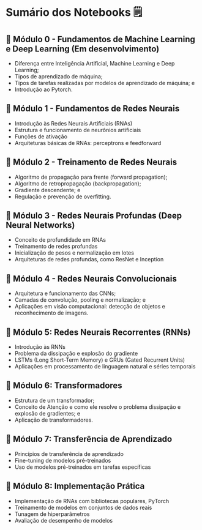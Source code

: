 # Sumário dos Notebooks 🗒️

## 📓 Módulo 0 - Fundamentos de Machine Learning e Deep Learning (Em desenvolvimento)

* Diferença entre Inteligência Artificial, Machine Learning e Deep Learning;
* Tipos de aprendizado de máquina;
* Tipos de tarefas realizadas por modelos de aprendizado de máquina; e
* Introdução ao Pytorch.

## 📓 Módulo 1 -  Fundamentos de Redes Neurais

* Introdução às Redes Neurais Artificiais (RNAs)
* Estrutura e funcionamento de neurônios artificiais
* Funções de ativação
* Arquiteturas básicas de RNAs: perceptrons e feedforward

## 📓 Módulo 2 - Treinamento de Redes Neurais

* Algoritmo de propagação para frente (forward propagation);
* Algoritmo de retropropagação (backpropagation);
* Gradiente descendente; e
* Regulação e prevenção de overfitting.

## 📓 Módulo 3 - Redes Neurais Profundas (Deep Neural Networks)

* Conceito de profundidade em RNAs
* Treinamento de redes profundas
* Inicialização de pesos e normalização em lotes
* Arquiteturas de redes profundas, como ResNet e Inception

## 📓 Módulo 4 - Redes Neurais Convolucionais

* Arquitetura e funcionamento das CNNs;
* Camadas de convolução, pooling e normalização; e
* Aplicações em visão computacional: detecção de objetos e reconhecimento de imagens.

## 📓 Módulo 5: Redes Neurais Recorrentes (RNNs)

* Introdução às RNNs
* Problema da dissipação e explosão do gradiente
* LSTMs (Long Short-Term Memory) e GRUs (Gated Recurrent Units)
* Aplicações em processamento de linguagem natural e séries temporais

## 📓 Módulo 6: Transformadores

* Estrutura de um transformador;
* Conceito de Atenção e como ele resolve o problema dissipação e explosão de gradientes; e
* Aplicação de transformadores.

## 📓 Módulo 7: Transferência de Aprendizado

* Princípios de transferência de aprendizado
* Fine-tuning de modelos pré-treinados
* Uso de modelos pré-treinados em tarefas específicas

## 📓 Módulo 8: Implementação Prática

* Implementação de RNAs com bibliotecas populares, PyTorch
* Treinamento de modelos em conjuntos de dados reais
* Tunagem de hiperparâmetros
* Avaliação de desempenho de modelos




